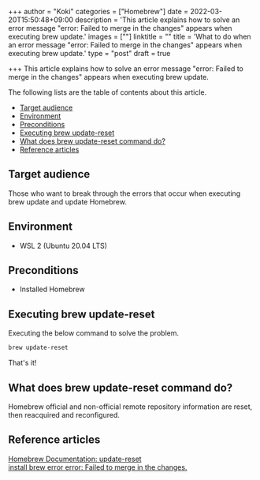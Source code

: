 +++
author = "Koki"
categories = ["Homebrew"]
date = 2022-03-20T15:50:48+09:00
description = 'This article explains how to solve an error message "error: Failed to merge in the changes" appears when executing brew update.'
images = [""]
linktitle = ""
title = 'What to do when an error message "error: Failed to merge in the changes" appears when executing brew update.'
type = "post"
draft = true

+++
This article explains how to solve an error message "error: Failed to merge in the changes" appears when executing brew update.

The following lists are the table of contents about this article.
<!-- START doctoc generated TOC please keep comment here to allow auto update -->
<!-- DON'T EDIT THIS SECTION, INSTEAD RE-RUN doctoc TO UPDATE -->


- <font color="#1111cc">[Target audience](#target-audience)</font>
- <font color="#1111cc">[Environment](#environment)</font>
- <font color="#1111cc">[Preconditions](#preconditions)</font>
- <font color="#1111cc">[Executing brew update-reset](#executing-brew-update-reset)</font>
- <font color="#1111cc">[What does brew update-reset command do?](#what-does-brew-update-reset-command-do)</font>
- <font color="#1111cc">[Reference articles](#reference-articles)</font>

<!-- END doctoc generated TOC please keep comment here to allow auto update -->


## Target audience
Those who want to break through the errors that occur when executing brew update and update Homebrew.


## Environment
- WSL 2 (Ubuntu 20.04 LTS)


## Preconditions
- Installed Homebrew


## Executing brew update-reset
Executing the below command to solve the problem.
```sh
brew update-reset
```
That's it!

## What does brew update-reset command do?
Homebrew official and non-official remote repository information are reset, then reacquired and reconfigured.


## Reference articles
<font color="#1111cc"><a href="https://docs.brew.sh/Manpage#update-reset-repository-" target="_blank">Homebrew Documentation: update-reset </a></font>  
<font color="#1111cc"><a href="https://github.com/Homebrew/brew/issues/8975" target="_blank">install brew error error: Failed to merge in the changes.</a></font>  
